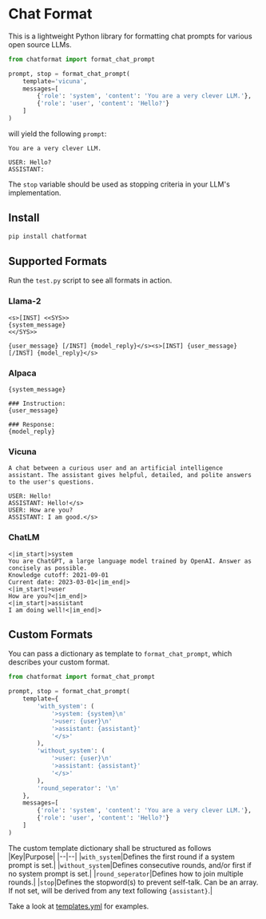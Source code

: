 # Chat Format

This is a lightweight Python library for formatting chat prompts for various open source LLMs.

```py
from chatformat import format_chat_prompt

prompt, stop = format_chat_prompt(
	template='vicuna',
	messages=[
		{'role': 'system', 'content': 'You are a very clever LLM.'},
		{'role': 'user', 'content': 'Hello?'}
	]
)
```
will yield the following `prompt`:
```
You are a very clever LLM.

USER: Hello?
ASSISTANT: 
```
The `stop` variable should be used as stopping criteria in your LLM's implementation.


## Install

```bash
pip install chatformat
```


## Supported Formats

Run the `test.py` script to see all formats in action.

### Llama-2

```
<s>[INST] <<SYS>>
{system_message}
<</SYS>>

{user_message} [/INST] {model_reply}</s><s>[INST] {user_message} [/INST] {model_reply}</s>
```

### Alpaca

```
{system_message}

### Instruction:
{user_message}

### Response:
{model_reply}
```

### Vicuna

```
A chat between a curious user and an artificial intelligence assistant. The assistant gives helpful, detailed, and polite answers to the user's questions.

USER: Hello!
ASSISTANT: Hello!</s>
USER: How are you?
ASSISTANT: I am good.</s>
```

### ChatLM

```
<|im_start|>system
You are ChatGPT, a large language model trained by OpenAI. Answer as concisely as possible.
Knowledge cutoff: 2021-09-01
Current date: 2023-03-01<|im_end|>
<|im_start|>user
How are you?<|im_end|>
<|im_start|>assistant
I am doing well!<|im_end|>
```

## Custom Formats

You can pass a dictionary as template to `format_chat_prompt`, which describes your custom format.

```py
from chatformat import format_chat_prompt

prompt, stop = format_chat_prompt(
	template={
		'with_system': (
			'>system: {system}\n'
			'>user: {user}\n'
			'>assistant: {assistant}'
			'</s>'
		),
		'without_system': (
			'>user: {user}\n'
			'>assistant: {assistant}'
			'</s>'
		),
		'round_seperator': '\n'
	},
	messages=[
		{'role': 'system', 'content': 'You are a very clever LLM.'},
		{'role': 'user', 'content': 'Hello?'}
	]
)
```
The custom template dictionary shall be structured as follows
|Key|Purpose|
|--|--|
|`with_system`|Defines the first round if a system prompt is set.|
|`without_system`|Defines consecutive rounds, and/or first if no system prompt is set.|
|`round_seperator`|Defines how to join multiple rounds.|
|`stop`|Defines the stopword(s) to prevent self-talk. Can be an array. If not set, will be derived from any text following `{assistant}`.|

Take a look at [templates.yml](https://github.com/Mwni/chatformat/blob/main/chatformat/templates.yml) for examples.
